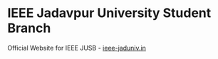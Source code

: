 # IEEE Jadavpur University Student Branch

Official Website for IEEE JUSB - [ieee-jaduniv.in](https://ieee-jaduniv.in)
